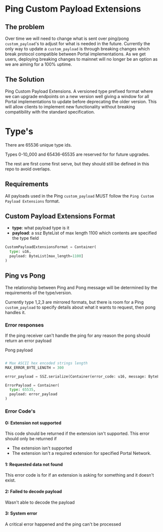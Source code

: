 # Ping Custom Payload Extensions

## The problem

Over time we will need to change what is sent over ping/pong `custom_payload`'s to adjust for what is needed in the future.
Currently the only way to update a `custom_payload` is through breaking changes which break protocol compatible between Portal implementations.
As we get users, deploying breaking changes to mainnet will no longer be an option as we are aiming for a 100% uptime.

## The Solution

Ping Custom Payload Extensions. A versioned type prefixed format where we can upgrade endpoints on a new version well giving a window for all Portal implementations to update before deprecating the older version. This will allow clients to implement new functionality without breaking compatibility with the standard specification.

# Type's

There are 65536 unique type ids.

Types 0-10_000 and 65436-65535 are reserved for for future upgrades.

The rest are first come first serve, but they should still be defined in this repo to avoid overlaps.


## Requirements

All payloads used in the Ping `custom_payload` MUST follow the `Ping Custom Payload Extensions` format.

## Custom Payload Extensions Format

- **type**: what payload type is it
- **payload**: a ssz ByteList of max length 1100 which contents are specified the type field


```python
CustomPayloadExtensionsFormat = Container(
  type: u16,
  payload: ByteList[max_length=1100]
)
```

## Ping vs Pong
The relationship between Ping and Pong message will be determined by the requirements of the type/version.

Currently type 1,2,3 are mirrored formats, but there is room for a Ping `custom_payload` to specify details about what it wants to request, then pong handles it.


### Error responses
If the ping receiver can't handle the ping for any reason the pong should return an error payload

Pong payload
```python

# Max ASCII hex encoded strings length
MAX_ERROR_BYTE_LENGTH = 300

error_payload = SSZ.serialize(Container(error_code: u16, message: ByteList[MAX_ERROR_BYTE_LENGTH]))

ErrorPayload = Container(
  type: 65535,
  payload: error_payload
)
```

### Error Code's

#### 0: Extension not supported
This code should be returned if the extension isn't supported. This error should only be returned if 
- The extension isn't supported
- The extension isn't a required extension for specified Portal Network.

#### 1: Requested data not found
This error code is for if an extension is asking for something and it doesn't exist.

#### 2: Failed to decode payload
Wasn't able to decode the payload

#### 3: System error
A critical error happened and the ping can't be processed
